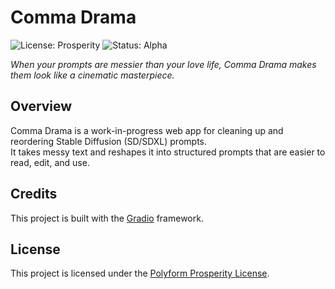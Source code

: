 # Comma Drama
![License: Prosperity](https://img.shields.io/badge/License-Prosperity-yellow)
![Status: Alpha](https://img.shields.io/badge/Status-Alpha-red)

*When your prompts are messier than your love life, Comma Drama makes them look like a cinematic masterpiece.*

## Overview
Comma Drama is a work-in-progress web app for cleaning up and reordering Stable Diffusion (SD/SDXL) prompts.  
It takes messy text and reshapes it into structured prompts that are easier to read, edit, and use.

## Credits
This project is built with the [Gradio](https://www.gradio.app/) framework.

## License
This project is licensed under the [Polyform Prosperity License](https://polyformproject.org/licenses/prosperity/).  
